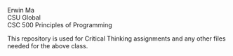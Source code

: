 Erwin Ma   
CSU Global  
CSC 500 Principles of Programming  
  
This repository is used for Critical Thinking assignments and any other files needed for the above class.  
